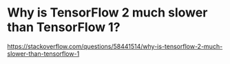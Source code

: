 # Why is TensorFlow 2 much slower than TensorFlow 1?
https://stackoverflow.com/questions/58441514/why-is-tensorflow-2-much-slower-than-tensorflow-1
